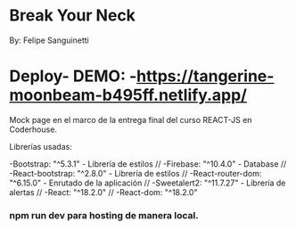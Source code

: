 # Break Your Neck

By: Felipe Sanguinetti

# Deploy- DEMO: -https://tangerine-moonbeam-b495ff.netlify.app/

Mock page en el marco de la entrega final del curso REACT-JS en Coderhouse.

Librerías usadas:

-Bootstrap: "^5.3.1" - Librería de estilos //
-Firebase: "^10.4.0" - Database //
-React-bootstrap: "^2.8.0" - Librería de estilos //
-React-router-dom: "^6.15.0" - Enrutado de la aplicación //
-Sweetalert2: "^11.7.27" - Librería de alertas //
-React: "^18.2.0" //
-React-dom: "^18.2.0" 


### npm run dev para hosting de manera local.
